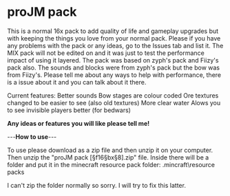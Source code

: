 # proJM pack
This is a normal 16x pack to add quality of life and gameplay upgrades but with keeping the things you love from your normal pack.
Please if you have any problems with the pack or any ideas, go to the Issues tab and list it.
The MIX pack will not be edited on and it was just to test the performance impact of using it layered. 
The pack was based on zyph's pack and Fiizy's pack also. The sounds and blocks were from zyph's pack but the bow was from Fiizy's.
Please tell me about any ways to help with performance, there is a issue about it and you can talk about it there.

Current features:
Better sounds
Bow stages are colour coded
Ore textures changed to be easier to see (also old textures)
More clear water
Alows you to see invisible players better (for bedwars)

**Any ideas or features you will like please tell me!**

---**How to use**---

To use please download as a zip file and then unzip it on your computer. Then unzip the "proJM pack [§f16§bx§8].zip" file. 
Inside there will be a folder and put it in the minecraft resource pack folder:
.mincraft\resource packs

I can't zip the folder normally so sorry. I will try to fix this latter.
